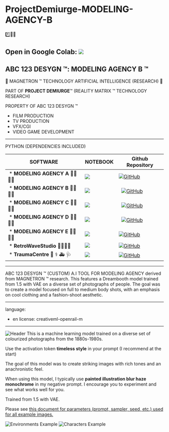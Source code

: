 # ProjectDemiurge-MODELING-AGENCY-B

*️⃣📶🤖 

Open in Google Colab: [![](https://img.shields.io/static/v1?message=Open%20in%20Colab&logo=googlecolab&labelColor=5c5c5c&color=0f80c1&label=%20&style=for-the-badge)](https://colab.research.google.com/github/abc123desygn/ProjectDemiurge-MODELING-AGENCY-B/blob/main/ABC_123_DESYGN_%E2%84%A2_(DEMIURGE)_MODELIING_AGENCY_B.ipynb)
----------------------------------------
## ABC 123 DESYGN ™: MODELING AGENCY B ™

🤖 MAGNETRON ™ TECHNOLOGY ARTIFICIAL INTELLIGENCE (RESEARCH) 🤖

PART OF **PROJECT DEMIURGE**™ (REALITY MATRIX ™ TECHNOLOGY RESEARCH)


PROPERTY OF ABC 123 DESYGN ™


- FILM PRODUCTION
- TV PRODUCTION
- VFX/CGI
- VIDEO GAME DEVELOPMENT
------------------------------------

PYTHON (DEPENDENCIES INCLUDED)

SOFTWARE | NOTEBOOK | Github Repository
-- | -- | --
 * **MODELING AGENCY A** 📸💃👩‍🎤 |[![](https://img.shields.io/static/v1?message=Open%20in%20Colab&logo=googlecolab&labelColor=5c5c5c&color=0f80c1&label=%20&style=for-the-badge)](https://colab.research.google.com/github/abc123desygn/MODELING-AGENCY-A/blob/main/ABC_123_DESYGN_%E2%84%A2_MODELING_AGENCY_A.ipynb) | [![GitHub](https://badgen.net/badge/icon/github?icon=github&label)](https://github.com/abc123desygn/MODELING-AGENCY-A) 
 * **MODELING AGENCY B** 📸💃👩‍🎤 | [![](https://img.shields.io/static/v1?message=Open%20in%20Colab&logo=googlecolab&labelColor=5c5c5c&color=0f80c1&label=%20&style=for-the-badge)](https://colab.research.google.com/github/abc123desygn/ProjectDemiurge-MODELING-AGENCY-B/blob/main/ABC_123_DESYGN_%E2%84%A2_(DEMIURGE)_MODELIING_AGENCY_B.ipynb)  |   [![GitHub](https://badgen.net/badge/icon/github?icon=github&label)](https://github.com/abc123desygn/ProjectDemiurge-MODELING-AGENCY-B)
 * **MODELING AGENCY C** 📸💃👩‍🎤 | [![](https://img.shields.io/static/v1?message=Open%20in%20Colab&logo=googlecolab&labelColor=5c5c5c&color=0f80c1&label=%20&style=for-the-badge)](https://colab.research.google.com/github/abc123desygn/ProjectDemiurge-MODELING-AGENCY-C/blob/main/ABC_123_DESYGN_%E2%84%A2_(DEMIURGE)_MODELIING_AGENCY_C.ipynb)  |   [![GitHub](https://badgen.net/badge/icon/github?icon=github&label)](https://github.com/abc123desygn/ProjectDemiurge-MODELING-AGENCY-C) 
 * **MODELING AGENCY D** 📸💃👩‍🎤 | [![](https://img.shields.io/static/v1?message=Open%20in%20Colab&logo=googlecolab&labelColor=5c5c5c&color=0f80c1&label=%20&style=for-the-badge)](https://colab.research.google.com/github/abc123desygn/ProjectDemiurge-MODELING-AGENCY-D/blob/main/ABC_123_DESYGN_%E2%84%A2_(DEMIURGE)_MODELIING_AGENCY_D.ipynb)  |   [![GitHub](https://badgen.net/badge/icon/github?icon=github&label)](https://github.com/abc123desygn/ProjectDemiurge-MODELING-AGENCY-D) 
 * **MODELING AGENCY E** 📸💃👩‍🎤 | [![](https://img.shields.io/static/v1?message=Open%20in%20Colab&logo=googlecolab&labelColor=5c5c5c&color=0f80c1&label=%20&style=for-the-badge)](https://colab.research.google.com/github/abc123desygn/ProjectDemiurge-MODELING-AGENCY-E/blob/main/ABC_123_DESYGN_%E2%84%A2_(DEMIURGE)_MODELIING_AGENCY_E.ipynb)  |  [![GitHub](https://badgen.net/badge/icon/github?icon=github&label)](https://github.com/abc123desygn/ProjectDemiurge-MODELING-AGENCY-E) |     
 * **RetroWaveStudio** 📸💃👩‍🎤 | [![](https://img.shields.io/static/v1?message=Open%20in%20Colab&logo=googlecolab&labelColor=5c5c5c&color=0f80c1&label=%20&style=for-the-badge)](https://colab.research.google.com/github/abc123desygn/PROJECT-DEMIURGE-RetroWaveStudio/blob/main/ABC_123_DESYGN_%E2%84%A2_(DEMIURGE)_RETROWAVE_STUDIO.ipynb)  | [![GitHub](https://badgen.net/badge/icon/github?icon=github&label)](https://github.com/abc123desygn/PROJECT-DEMIURGE-RetroWaveStudio) 
 * **TraumaCentre** 🏥 ⚕️ 🚑 🩺 | [![](https://img.shields.io/static/v1?message=Open%20in%20Colab&logo=googlecolab&labelColor=5c5c5c&color=0f80c1&label=%20&style=for-the-badge)](https://colab.research.google.com/github/abc123desygn/ProjectDemiurge-TraumaCentre-RAPE-THERAPY/blob/main/ABC_123_DESYGN_%E2%84%A2_(DEMIURGE)_TraumaCentre_RAPE_THERAPY.ipynb)  | [![GitHub](https://badgen.net/badge/icon/github?icon=github&label)](https://github.com/abc123desygn/ProjectDemiurge-TraumaCentre-RAPE-THERAPY) 


------------------------------------

ABC 123 DESYGN ™ (CUSTOM) A.I TOOL FOR MODELING AGENCY derived from MAGNETRON ™ research. This features a Dreambooth model trained from 1.5 with VAE on a diverse set of photographs of people. The goal was to create a model focused on full to medium body shots, with an emphasis on cool clothing and a fashion-shoot aesthetic.

---
language:
- en
license: creativeml-openrail-m

---



![Header](https://huggingface.co/wavymulder/timeless-diffusion/resolve/main/imgs/page1.jpg)
This is a machine learning model trained on a diverse set of colourized photographs from the 1880s-1980s.

Use the activation token **timeless style** in your prompt (I recommend at the start)

The goal of this model was to create striking images with rich tones and an anachronistic feel.

When using this model, I typically use **painted illustration blur haze monochrome** in my negative prompt. I encourage you to experiment and see what works well for you.

Trained from 1.5 with VAE.

Please see [this document for parameters (prompt, sampler, seed, etc.) used for all example images.](https://huggingface.co/wavymulder/timeless-diffusion/resolve/main/parameters_for_samples.txt)




![Environments Example](https://huggingface.co/wavymulder/timeless-diffusion/resolve/main/imgs/page2.jpg)
![Characters Example](https://huggingface.co/wavymulder/timeless-diffusion/resolve/main/imgs/page3.jpg)
